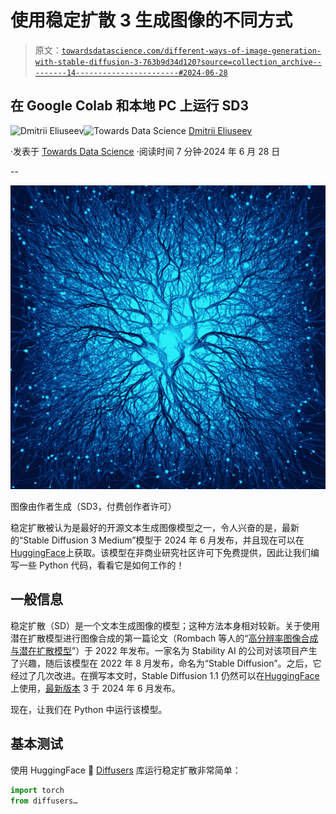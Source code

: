 # 使用稳定扩散 3 生成图像的不同方式

> 原文：[`towardsdatascience.com/different-ways-of-image-generation-with-stable-diffusion-3-763b9d34d120?source=collection_archive---------14-----------------------#2024-06-28`](https://towardsdatascience.com/different-ways-of-image-generation-with-stable-diffusion-3-763b9d34d120?source=collection_archive---------14-----------------------#2024-06-28)

## 在 Google Colab 和本地 PC 上运行 SD3

[](https://dmitryelj.medium.com/?source=post_page---byline--763b9d34d120--------------------------------)![Dmitrii Eliuseev](https://dmitryelj.medium.com/?source=post_page---byline--763b9d34d120--------------------------------)[](https://towardsdatascience.com/?source=post_page---byline--763b9d34d120--------------------------------)![Towards Data Science](https://towardsdatascience.com/?source=post_page---byline--763b9d34d120--------------------------------) [Dmitrii Eliuseev](https://dmitryelj.medium.com/?source=post_page---byline--763b9d34d120--------------------------------)

·发表于 [Towards Data Science](https://towardsdatascience.com/?source=post_page---byline--763b9d34d120--------------------------------) ·阅读时间 7 分钟·2024 年 6 月 28 日

--

![](img/c0337b04a58c0bf60b325e59c772c40c.png)

图像由作者生成（SD3，付费创作者许可）

稳定扩散被认为是最好的开源文本生成图像模型之一，令人兴奋的是，最新的“Stable Diffusion 3 Medium”模型于 2024 年 6 月发布，并且现在可以在[HuggingFace](https://huggingface.co/stabilityai/stable-diffusion-3-medium)上获取。该模型在非商业研究社区许可下免费提供，因此让我们编写一些 Python 代码，看看它是如何工作的！

## 一般信息

稳定扩散（SD）是一个文本生成图像的模型；这种方法本身相对较新。关于使用潜在扩散模型进行图像合成的第一篇论文（Rombach 等人的“[高分辨率图像合成与潜在扩散模型](https://arxiv.org/pdf/2112.10752)”）于 2022 年发布。一家名为 Stability AI 的公司对该项目产生了兴趣，随后该模型在 2022 年 8 月发布，命名为“Stable Diffusion”。之后，它经过了几次改进。在撰写本文时，Stable Diffusion 1.1 仍然可以在[HuggingFace](https://huggingface.co/CompVis/stable-diffusion-v1-1)上使用，[最新版本](https://huggingface.co/stabilityai/stable-diffusion-3-medium) 3 于 2024 年 6 月发布。

现在，让我们在 Python 中运行该模型。

## 基本测试

使用 HuggingFace 🤗 [Diffusers](https://github.com/huggingface/diffusers) 库运行稳定扩散非常简单：

```py
import torch
from diffusers…
```
